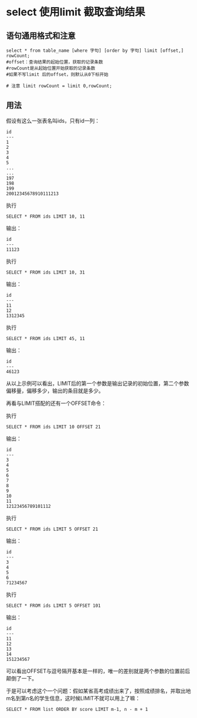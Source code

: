 # select 使用limit 截取查询结果

## 语句通用格式和注意

```mysql
select * from table_name [where 字句] [order by 字句] limit [offset,] rowCount;
#offset：查询结果的起始位置，获取的记录条数
#rowCount是从起始位置开始获取的记录条数
#如果不写limit 后的offset，则默认从0下标开始

# 注意 limit rowCount = limit 0,rowCount;
```

## 用法

假设有这么一张表名叫ids，只有id一列：

```
id
---
1
2
3
4
5
...
...
197
198
199
20012345678910111213
```

执行

```
SELECT * FROM ids LIMIT 10, 11
```

输出：

```
id
---
11123
```

执行

```
SELECT * FROM ids LIMIT 10, 31
```

输出：

```
id
---
11
12
1312345
```

执行

```
SELECT * FROM ids LIMIT 45, 11
```

输出：

```
id
---
46123
```

从以上示例可以看出，LIMIT后的第一个参数是输出记录的初始位置，第二个参数偏移量，偏移多少，输出的条目就是多少。

再看与LIMIT搭配的还有一个OFFSET命令：

执行

```
SELECT * FROM ids LIMIT 10 OFFSET 21
```

输出：

```
id
---
3
4
5
6
7
8
9
10
11
12123456789101112
```

执行

```
SELECT * FROM ids LIMIT 5 OFFSET 21
```

输出：

```
id
---
3
4
5
6
71234567
```

执行

```
SELECT * FROM ids LIMIT 5 OFFSET 101
```

输出：

```
id
---
11
12
13
14
151234567
```

可以看出OFFSET与逗号隔开基本是一样的，唯一的差别就是两个参数的位置前后颠倒了一下。

于是可以考虑这个一个问题：假如某省高考成绩出来了，按照成绩排名，并取出地m名到第n名的学生信息，这时候LIMIT不就可以用上了嘛：

```
SELECT * FROM list ORDER BY score LIMIT m-1, n - m + 1
```